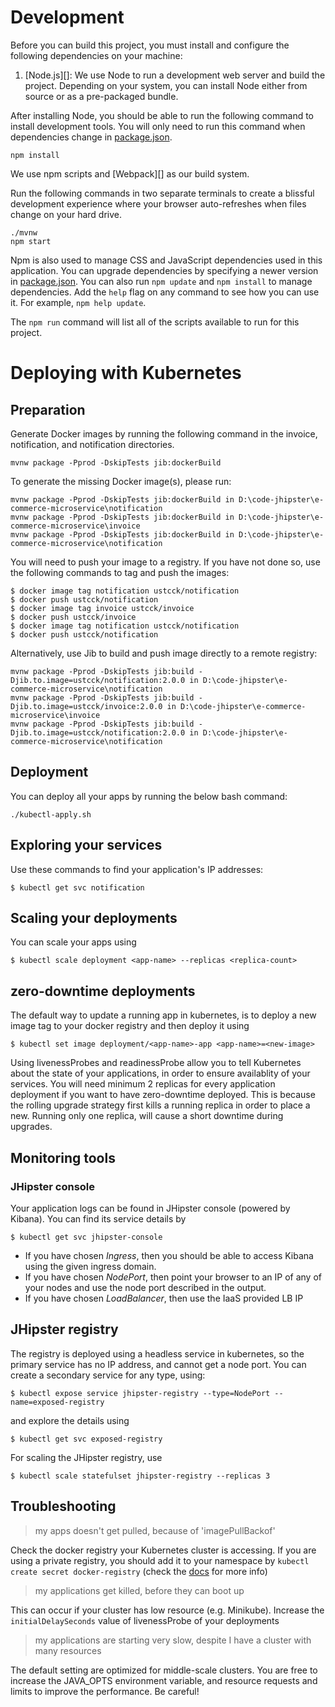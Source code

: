 # Development

Before you can build this project, you must install and configure the following dependencies on your machine:

1. [Node.js][]: We use Node to run a development web server and build the project.
   Depending on your system, you can install Node either from source or as a pre-packaged bundle.

After installing Node, you should be able to run the following command to install development tools.
You will only need to run this command when dependencies change in [package.json](package.json).

    npm install

We use npm scripts and [Webpack][] as our build system.

Run the following commands in two separate terminals to create a blissful development experience where your browser
auto-refreshes when files change on your hard drive.

    ./mvnw
    npm start

Npm is also used to manage CSS and JavaScript dependencies used in this application. You can upgrade dependencies by
specifying a newer version in [package.json](package.json). You can also run `npm update` and `npm install` to manage dependencies.
Add the `help` flag on any command to see how you can use it. For example, `npm help update`.

The `npm run` command will list all of the scripts available to run for this project.

# Deploying with Kubernetes

## Preparation
Generate Docker images by running the following command
in the invoice, notification, and notification directories.
```
mvnw package -Pprod -DskipTests jib:dockerBuild
```

To generate the missing Docker image(s), please run:
```
mvnw package -Pprod -DskipTests jib:dockerBuild in D:\code-jhipster\e-commerce-microservice\notification
mvnw package -Pprod -DskipTests jib:dockerBuild in D:\code-jhipster\e-commerce-microservice\invoice
mvnw package -Pprod -DskipTests jib:dockerBuild in D:\code-jhipster\e-commerce-microservice\notification
```

You will need to push your image to a registry. If you have not done so, use the following commands to tag and push the images:

```
$ docker image tag notification ustcck/notification
$ docker push ustcck/notification
$ docker image tag invoice ustcck/invoice
$ docker push ustcck/invoice
$ docker image tag notification ustcck/notification
$ docker push ustcck/notification
```

Alternatively, use Jib to build and push image directly to a remote registry:
```
mvnw package -Pprod -DskipTests jib:build -Djib.to.image=ustcck/notification:2.0.0 in D:\code-jhipster\e-commerce-microservice\notification
mvnw package -Pprod -DskipTests jib:build -Djib.to.image=ustcck/invoice:2.0.0 in D:\code-jhipster\e-commerce-microservice\invoice
mvnw package -Pprod -DskipTests jib:build -Djib.to.image=ustcck/notification:2.0.0 in D:\code-jhipster\e-commerce-microservice\notification
```

## Deployment

You can deploy all your apps by running the below bash command:

```
./kubectl-apply.sh
```


## Exploring your services

Use these commands to find your application's IP addresses:

```
$ kubectl get svc notification
```

## Scaling your deployments

You can scale your apps using

```
$ kubectl scale deployment <app-name> --replicas <replica-count>
```

## zero-downtime deployments

The default way to update a running app in kubernetes, is to deploy a new image tag to your docker registry and then deploy it using

```
$ kubectl set image deployment/<app-name>-app <app-name>=<new-image>
```

Using livenessProbes and readinessProbe allow you to tell Kubernetes about the state of your applications, in order to ensure availablity of your services. You will need minimum 2 replicas for every application deployment if you want to have zero-downtime deployed. This is because the rolling upgrade strategy first kills a running replica in order to place a new. Running only one replica, will cause a short downtime during upgrades.

## Monitoring tools

### JHipster console

Your application logs can be found in JHipster console (powered by Kibana). You can find its service details by

```
$ kubectl get svc jhipster-console
```

- If you have chosen _Ingress_, then you should be able to access Kibana using the given ingress domain.
- If you have chosen _NodePort_, then point your browser to an IP of any of your nodes and use the node port described in the output.
- If you have chosen _LoadBalancer_, then use the IaaS provided LB IP

## JHipster registry

The registry is deployed using a headless service in kubernetes, so the primary service has no IP address, and cannot get a node port. You can create a secondary service for any type, using:

```
$ kubectl expose service jhipster-registry --type=NodePort --name=exposed-registry
```

and explore the details using

```
$ kubectl get svc exposed-registry
```

For scaling the JHipster registry, use

```
$ kubectl scale statefulset jhipster-registry --replicas 3
```

## Troubleshooting

> my apps doesn't get pulled, because of 'imagePullBackof'

Check the docker registry your Kubernetes cluster is accessing. If you are using a private registry, you should add it to your namespace by `kubectl create secret docker-registry` (check the [docs](https://kubernetes.io/docs/tasks/configure-pod-container/pull-image-private-registry/) for more info)

> my applications get killed, before they can boot up

This can occur if your cluster has low resource (e.g. Minikube). Increase the `initialDelaySeconds` value of livenessProbe of your deployments

> my applications are starting very slow, despite I have a cluster with many resources

The default setting are optimized for middle-scale clusters. You are free to increase the JAVA_OPTS environment variable, and resource requests and limits to improve the performance. Be careful!
